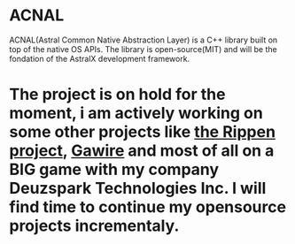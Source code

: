 # ACNAL
ACNAL(Astral Common Native Abstraction Layer) is a C++ library built on top of the native OS APIs. The library is open-source(MIT) and will be the fondation of the AstralX development framework. 

# The project is on hold for the moment, i am actively working on some other projects like [the Rippen project](https://github.com/lagacy/Ripen), [Gawire](https://github.com/lagacy/Gawire-Project) and most of all on a BIG game with my company Deuzspark Technologies Inc. I will find time to continue my opensource projects incrementaly.
